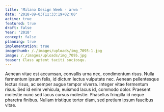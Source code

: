 ```yaml
---
title: 'Milano Design Week - arwa '
date: '2018-09-03T11:33:19+02:00'
active: true
featured: true
draft: false
Year: '2018'
concept: false
planning: true
implementation: true
imagethumb: /./images/uploads/img_7095-1.jpg
image: /./images/uploads/img_7095.jpg
teaser: Class aptent taciti sociosqu.
---
```

Aenean vitae est accumsan, convallis urna nec, condimentum risus. Nulla fermentum ipsum felis, id dictum lectus vulputate nec. Aenean pellentesque lectus risus, ac semper augue tempor viverra. Integer vitae fermentum risus. Sed id enim vehicula, euismod lacus id, commodo dolor. Praesent molestie nunc sed lacus cursus molestie. Phasellus fringilla id neque pharetra finibus. Nullam tristique tortor diam, sed pretium ipsum faucibus vitae.
